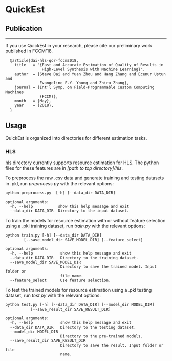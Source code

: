 # QuickEst

## Publication
--------------------------------------------------------------------------
If you use QuickEst in your research, please cite our preliminary work 
published in FCCM'18.

```
  @article{dai-hls-qor-fccm2018,
    title   = "{Fast and Accurate Estimation of Quality of Results in 
                High-Level Synthesis with Machine Learning}",
    author  = {Steve Dai and Yuan Zhou and Hang Zhang and Ecenur Ustun and 
               Evangeline F.Y. Young and Zhiru Zhang},
    journal = {Int'l Symp. on Field-Programmable Custom Computing Machines
               (FCCM)},
    month   = {May},
    year    = {2018},
  }
```
## Usage

QuickEst is organized into directories for different estimation tasks.

### HLS

[hls](./hls) directory currently supports resource estimation for HLS. 
The python files for these features are in *[path to top directory]/hls*.

To preprocess the raw .csv data and generate training and testing datasets
in .pkl, run *preprocess.py* with the relevant options:

```
python preprocess.py  [-h] [--data_dir DATA_DIR]

optional arguments:
  -h, --help           show this help message and exit
  --data_dir DATA_DIR  Directory to the input dataset.
```

To train the models for resource estimation with or without feature 
selection using a .pkl training dataset, run *train.py* with the relevant 
options:

```
python train.py [-h] [--data_dir DATA_DIR] 
		[--save_model_dir SAVE_MODEL_DIR] [--feature_select]

optional arguments:
  -h, --help            show this help message and exit
  --data_dir DATA_DIR   Directory to the training dataset.
  --save_model_dir SAVE_MODEL_DIR
                        Directory to save the trained model. Input folder or
                        file name.
  --feature_select      Use feature selection.
```

To test the trained models for resource estimation using a .pkl testing
dataset, run *test.py* with the relevant options:

```
python test.py [-h] [--data_dir DATA_DIR] [--model_dir MODEL_DIR] 
	       [--save_result_dir SAVE_RESULT_DIR]

optional arguments:
  -h, --help            show this help message and exit
  --data_dir DATA_DIR   Directory to the testing dataset.
  --model_dir MODEL_DIR
                        Directory to the pre-trained models.
  --save_result_dir SAVE_RESULT_DIR
                        Directory to save the result. Input folder or file
                        name.
```

 

